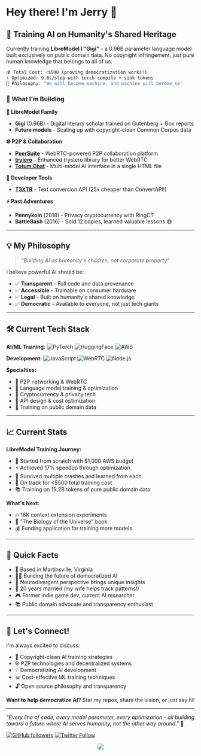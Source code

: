 # Hey there! I'm Jerry 👋

## 🧠 **Training AI on Humanity's Shared Heritage**

Currently training **LibreModel I "Gigi"** - a 0.96B parameter language model built exclusively on public domain data. No copyright infringement, just pure human knowledge that belongs to all of us.

```bash
💰 Total Cost: <$500 (proving democratization works!)
⚡ Optimized: 9.6s/step with torch compile + sink tokens
🎯 Philosophy: "We will become machine, and machine will become us"
```

### 🚀 **What I'm Building**

**🤖 LibreModel Family**
- **Gigi** (0.96B) - Digital literary scholar trained on Gutenberg + Gov reports
- **Future models** - Scaling up with copyright-clean Common Corpus data

**🌐 P2P & Collaboration**
- **[PeerSuite](link)** - WebRTC-powered P2P collaboration platform
- **[tryjero](link)** - Enhanced trystero library for better WebRTC
- **[Totum Chat](link)** - Multi-model AI interface in a single HTML file

**🔧 Developer Tools**
- **[T3XTR](https://t3xtr.org)** - Text conversion API (25x cheaper than ConvertAPI!)

**⚡ Past Adventures**
- **Pennykoin** (2018) - Privacy cryptocurrency with RingCT
- **BattleBash** (2016) - Sold 12 copies, learned valuable lessons 😅

---

## 💡 **My Philosophy**

> *"Building AI as humanity's children, not corporate property"*

I believe powerful AI should be:
- ✅ **Transparent** - Full code and data provenance
- ✅ **Accessible** - Trainable on consumer hardware
- ✅ **Legal** - Built on humanity's shared knowledge
- ✅ **Democratic** - Available to everyone, not just tech giants

---

## 🛠 **Current Tech Stack**

**AI/ML Training:**
![PyTorch](https://img.shields.io/badge/PyTorch-EE4C2C?style=flat&logo=pytorch&logoColor=white)
![HuggingFace](https://img.shields.io/badge/🤗%20HuggingFace-FFD21E?style=flat)
![AWS](https://img.shields.io/badge/AWS-232F3E?style=flat&logo=amazon-aws)

**Development:**
![JavaScript](https://img.shields.io/badge/JavaScript-F7DF1E?style=flat&logo=javascript&logoColor=black)
![WebRTC](https://img.shields.io/badge/WebRTC-333?style=flat&logo=webrtc)
![Node.js](https://img.shields.io/badge/Node.js-339933?style=flat&logo=nodedotjs&logoColor=white)

**Specialties:**
- 🔄 P2P networking & WebRTC
- 🤖 Language model training & optimization  
- 🔐 Cryptocurrency & privacy tech
- 📡 API design & cost optimization
- 🎯 Training on public domain data

---

## 📈 **Current Stats**

**LibreModel Training Journey:**
- 🏁 Started from scratch with $1,000 AWS budget
- ⚡ Achieved 17% speedup through optimization
- 💾 Survived multiple crashes and learned from each
- 🎯 On track for <$500 total training cost
- 📚 Training on 19.2B tokens of pure public domain data

**What's Next:**
- 🔥 16K context extension experiments
- 📖 "The Biology of the Universe" book
- 💰 Funding application for training more models

---

## 🎯 **Quick Facts**

- 📍 Based in Martinsville, Virginia
- 👨‍💻 Building the future of democratized AI
- 🧩 Neurodivergent perspective brings unique insights
- 💑 20 years married (my wife helps track patterns!)
- 🎮 Former indie game dev, current AI researcher
- 📚 Public domain advocate and transparency enthusiast

---

## 🤝 **Let's Connect!**

I'm always excited to discuss:
- 🤖 Copyright-clean AI training strategies
- 🌐 P2P technologies and decentralized systems
- 💡 Democratizing AI development
- 📊 Cost-effective ML training techniques
- 🔓 Open source philosophy and transparency

**Want to help democratize AI?** Star my repos, share the vision, or just say hi!

---

*"Every line of code, every model parameter, every optimization - all building toward a future where AI serves humanity, not the other way around."* 🚀

[![GitHub followers](https://img.shields.io/github/followers/jerry?style=social)](https://github.com/openconstruct)
[![Twitter Follow](https://img.shields.io/twitter/follow/jerry?style=social)](https://twitter.com/j3rryh0well)

<p align="center">
  <img src="https://github-readme-stats.vercel.app/api?username=openconstruct&show_icons=true&theme=radical" />
</p>

